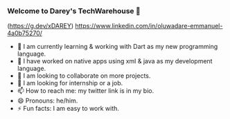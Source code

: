 ### Welcome to Darey's TechWarehouse 👋
(https://g.dev/xDAREY)
https://www.linkedin.com/in/oluwadare-emmanuel-4a0b75270/
- 🔭 I am currently learning & working with Dart as my new programming language.
- 🌱 I have worked on native apps using xml & java as my development language.
- 👯 I am looking to collaborate on more projects.
- 🤔 I am looking for internship or a job.
- 📫 How to reach me: my twitter link is in my bio.
- 😄 Pronouns: he/him.
- ⚡ Fun facts: I am easy to work with.    
